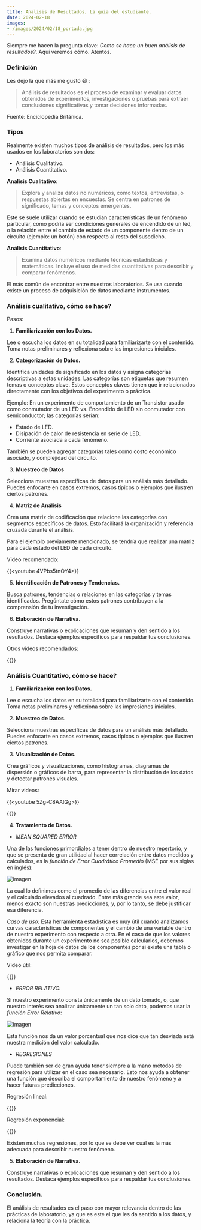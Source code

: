 ```yaml
---
title: Analisis de Resultados, La guia del estudiante.
date: 2024-02-18
images:
- /images/2024/02/18_portada.jpg
---
```


Siempre me hacen la pregunta clave: _Como se hace un buen análisis de resultados?_.
Aquí veremos cómo. Atentos.

### Definición

Les dejo la que más me gustó :smile: :

> Análisis de resultados es el proceso de examinar y evaluar datos obtenidos de experimentos, investigaciones o pruebas para extraer conclusiones significativas y tomar decisiones informadas.

Fuente: Enciclopedia Británica.

### Tipos

Realmente existen muchos tipos de análisis de resultados, pero los más usados en los laboratorios son dos:

- Análisis Cualitativo.
- Análisis Cuantitativo.

**Analisis Cualitativo**: 

> Explora y analiza datos no numéricos, como textos, entrevistas, o respuestas abiertas en encuestas. Se centra en patrones de significado, temas y conceptos emergentes.

Este se suele utilizar cuando se estudian características de un fenómeno particular, como podría ser condiciones generales de encendido de un led, o la relación entre el cambio de estado de un componente dentro de un circuito (ejemplo: un botón) con respecto al resto del susodicho.

**Análisis Cuantitativo**: 

> Examina datos numéricos mediante técnicas estadísticas y matemáticas. Incluye el uso de medidas cuantitativas para describir y comparar fenómenos.

El más común de encontrar entre nuestros laboratorios. Se usa cuando existe un proceso de adquisición de datos mediante instrumentos.

### Análisis cualitativo, cómo se hace?

Pasos:

1. **Familiarización con los Datos.**

Lee o escucha los datos en su totalidad para familiarizarte con el contenido. Toma notas preliminares y reflexiona sobre las impresiones iniciales.

2. **Categorización de Datos.**

Identifica unidades de significado en los datos y asigna categorías descriptivas a estas unidades. Las categorías son etiquetas que resumen temas o conceptos clave. Estos conceptos claves tienen que ir relacionados directamente con los objetivos del experimento o práctica.

Ejemplo: En un experimento de comportamiento de un Transistor usado como conmutador de un LED vs. Encendido de LED sin conmutador con semiconductor; las categorías serían:

- Estado de LED.
- Disipación de calor de resistencia en serie de LED.
- Corriente asociada a cada fenómeno.

También se pueden agregar categorías tales como costo económico asociado, y complejidad del circuito.

3. **Muestreo de Datos**

Selecciona muestras específicas de datos para un análisis más detallado. Puedes enfocarte en casos extremos, casos típicos o ejemplos que ilustren ciertos patrones.

4. **Matriz de Análisis**

Crea una matriz de codificación que relacione las categorías con segmentos específicos de datos. Esto facilitará la organización y referencia cruzada durante el análisis.

Para el ejemplo previamente mencionado, se tendría que realizar una matriz para cada estado del LED de cada circuito.

Video recomendado:

{{<youtube 4VPbs5tnOY4>}}

5. **Identificación de Patrones y Tendencias.**

Busca patrones, tendencias o relaciones en las categorías y temas identificados. Pregúntate cómo estos patrones contribuyen a la comprensión de tu investigación.

6. **Elaboración de Narrativa.**

Construye narrativas o explicaciones que resuman y den sentido a los resultados. Destaca ejemplos específicos para respaldar tus conclusiones.


Otros videos recomendados:

{{<youtube w8UD6lRAF0E>}}


### Análisis Cuantitativo, cómo se hace?

1. **Familiarización con los Datos.**

Lee o escucha los datos en su totalidad para familiarizarte con el contenido. Toma notas preliminares y reflexiona sobre las impresiones iniciales.

2. **Muestreo de Datos.**

Selecciona muestras específicas de datos para un análisis más detallado. Puedes enfocarte en casos extremos, casos típicos o ejemplos que ilustren ciertos patrones.

3. **Visualización de Datos.**

Crea gráficos y visualizaciones, como histogramas, diagramas de dispersión o gráficos de barra, para representar la distribución de los datos y detectar patrones visuales.

Mirar videos: 

{{<youtube 5Zg-C8AAIGg>}}

{{<youtube c2Al5e8yzQQ>}}
 

4. **Tratamiento de Datos.**

- *MEAN SQUARED ERROR*

Una de las funciones primordiales a tener dentro de nuestro repertorio, y que se presenta de gran utilidad al hacer correlación entre datos medidos y calculados, es la *función de Error Cuadrático Promedio* (MSE por sus siglas en inglés):

![imagen](/images/2024/02/18_errorabsolutopromedio.png)

La cual lo definimos como el promedio de las diferencias entre el valor real y el calculado elevados al cuadrado. Entre más grande sea este valor, menos exacto son nuestras predicciones, y, por lo tanto, se debe justificar esa diferencia.

*Caso de uso:* Esta herramienta estadística es muy útil cuando analizamos curvas características de componentes y el cambio de una variable dentro de nuestro experimento con respecto a otra. En el caso de que los valores obtenidos durante un experimento no sea posible calcularlos, debemos investigar en la hoja de datos de los componentes por si existe una tabla o gráfico que nos permita comparar. 

Video útil:

{{<youtube beIgcdf0YDE>}}

- *ERROR RELATIVO.*

Si nuestro experimento consta únicamente de un dato tomado, o, que nuestro interés sea analizar únicamente un tan solo dato, podemos usar la *función Error Relativo*: 

![imagen](/images/2024/02/18_errorrelativo.png)

Esta función nos da un valor porcentual que nos dice que tan desviada está nuestra medición del valor calculado.

- *REGRESIONES*

Puede también ser de gran ayuda tener siempre a la mano métodos de regresión para utilizar en el caso sea necesario. Esto nos ayuda a obtener una función que describa el comportamiento de nuestro fenómeno y a hacer futuras predicciones.

Regresión lineal:

{{<youtube znzV1cyH5Gs>}}

Regresión exponencial:

{{<youtube s85-2syA52A>}}

Existen muchas regresiones, por lo que se debe ver cuál es la más adecuada para describir nuestro fenómeno.

5. **Elaboración de Narrativa.**

Construye narrativas o explicaciones que resuman y den sentido a los resultados. Destaca ejemplos específicos para respaldar tus conclusiones.


### Conclusión.

El análisis de resultados es el paso con mayor relevancia dentro de las prácticas de laboratorio, ya que es este el que les da sentido a los datos, y relaciona la teoría con la práctica.
